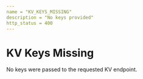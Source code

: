 ```yaml
---
name = "KV_KEYS_MISSING"
description = "No keys provided"
http_status = 400
---
```


# KV Keys Missing

No keys were passed to the requested KV endpoint.
